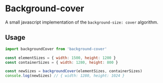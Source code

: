 # Background-cover

A small javascript implementation of the `background-size: cover` algorithm.

## Usage

```js
import backgroundCover from 'background-cover'

const elementSizes = { width: 1500, height: 1200 }
const containerSizes = { width: 1280, height: 800 }

const newSizes = backgroundCover(elementSizes, containerSizes)
console.log(newSizes) // { width: 1280, height: 1024 }
```